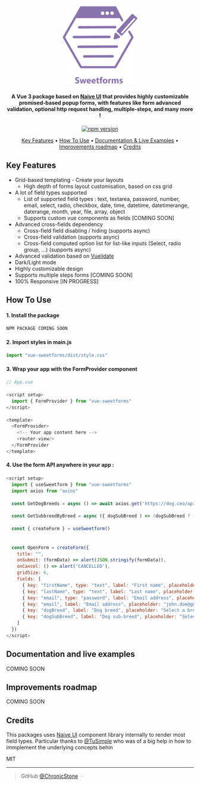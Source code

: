 <h1 align="center">
  <a><img src="https://github.com/ChronicStone/sweetforms/blob/main/logo_sweetforms.svg" alt="Vue SweetForms" width="200"></a>
</h1>

<h4 align="center">A Vue 3 package based on  <a href="https://github.com/TuSimple/naive-ui" target="_blank">Naive UI</a> that provides highly customizable promised-based popup forms, with features like form advanced validation, optional http request handling, multiple-steps, and many more !</h4>

<p align="center">
  <a href="https://badge.fury.io/js/%40chronicstone%2Fsweetforms">
    <img src="https://badge.fury.io/js/%40chronicstone%2Fsweetforms.svg" alt="npm version" height="18">
  </a>
</p>

<p align="center">
  <a href="#key-features">Key Features</a> •
  <a href="#how-to-use">How To Use</a> •
  <a href="#documentation-and-live-examples">Documentation & Live Examples</a> •
  <a href="#improvements-roadmap">Improvements roadmap</a> •
  <a href="#credits">Credits</a>
</p>

## Key Features

- Grid-based templating - Create your layouts
  - High depth of forms layout customisation, based on css grid
- A lot of field types supported
  - List of supported field types : text, textarea, password, number, email, select, radio, checkbox, date, time, datetime, datetimerange, daterange, month, year, file, array, object
  - Supports custom vue components as fields [COMING SOON]
- Advanced cross-fields dependency
  - Cross-field field disabling / hiding (supports async)
  - Cross-field validation (supports async)
  - Cross-field computed option list for list-like inputs (Select, radio group, ...) (supports async)
- Advanced validation based on [Vuelidate](https://vuelidate-next.netlify.app/)
- Dark/Light mode
- Highly customizable design
- Supports multiple steps forms [COMING SOON]
- 100% Responsive [IN PROGRESS]

## How To Use

#### 1. Install the package
```bash
NPM PACKAGE COMING SOON
```

#### 2. Import styles in main.js
```js
import "vue-sweetforms/dist/style.css"
```


#### 3. Wrap your app with the FormProvider component
```js
// App.vue

<script setup>
  import { FormProvider } from "vue-sweetforms"
</script>

<template>
  <FormProvider>
    <!-- Your app content here -->
    <router-view/>
  </FormProvider
</template>
```

#### 4. Use the form API anywhere in your app :
```js
<script setup>
  import { useSweetform } from "vue-sweetforms"
  import axios from "axios"
  
  const GetDogBreeds = async () => await axios.get('https://dog.ceo/api/breeds/list/all').then(response => Object.keys(response.data.message).map(item => ({ label: item, value: item }).catch(err => [])
  
  const GetSubbreedByBreed = async ({ dogSubBreed ) => !dogSubBreed ? [] : await axios.get(`https://dog.ceo/api/${dogSubBreed}/hound/list`).then(response => Object.keys(response.data.message).map(item => ({ label: item, value: item }).catch(err => [])
  
  const { createForm } = useSweetform()
  
  
  const OpenForm = createForm({
    title: "",
    onSubmit: (formData) => alert(JSON.stringify(formData)),
    onCancel: () => alert('CANCELLED'),
    gridSize: 6,
    fields: [
      { key: "firstName", type: "text", label: "First name", placeholder: "John", size: 2 },
      { key: "lastName", type: "text", label: "Last name", placeholder: "Doe", size: 2 }
      { key: "email", type: "password", label: "Email address", placeholder: "john.doe@gmail.com", size: 2 }
      { key: "email", label: "Email address", placeholder: "john.doe@gmail.com", size: 2 }
      { key: "dogBreed", label: "Dog breed", placeholder: "Select a breed, options: GetDogBreeds, size: 3 }
      { key: "dogSubBreed", label: "Dog sub-breed", placeholder: "Select a sub-breed", options: GetSubbreedByBreed, dependencies: ['dogBreed'], size: 3 }     
    ]
  })
</script>
```

## Documentation and live examples

COMING SOON

## Improvements roadmap

COMING SOON

## Credits

This packages uses [Naive UI](https://github.com/TuSimple/naive-ui) component library internally to render most field types. Particular thanks to [@TuSimple](https://github.com/TuSimple) who was of a big help in how to immplement the underlying concepts behin


MIT

---

> GitHub [@ChronicStone](https://github.com/ChronicStone) &nbsp;&middot;&nbsp;
